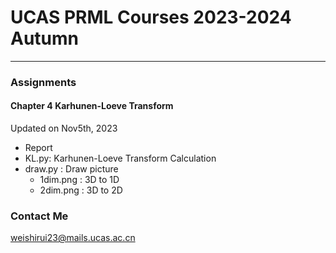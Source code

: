 # UCAS PRML Courses 2023-2024 Autumn
---
### Assignments
#### Chapter 4 Karhunen-Loeve Transform
Updated on Nov5th, 2023
- Report
- KL.py: Karhunen-Loeve Transform Calculation
- draw.py : Draw picture
  - 1dim.png : 3D to 1D
  - 2dim.png : 3D to 2D 


### Contact Me
weishirui23@mails.ucas.ac.cn